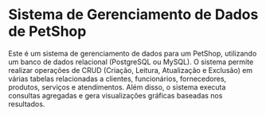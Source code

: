 # Sistema de Gerenciamento de Dados de PetShop

Este é um sistema de gerenciamento de dados para um PetShop, utilizando um banco de dados relacional (PostgreSQL ou MySQL). O sistema permite realizar operações de CRUD (Criação, Leitura, Atualização e Exclusão) em várias tabelas relacionadas a clientes, funcionários, fornecedores, produtos, serviços e atendimentos. Além disso, o sistema executa consultas agregadas e gera visualizações gráficas baseadas nos resultados.
